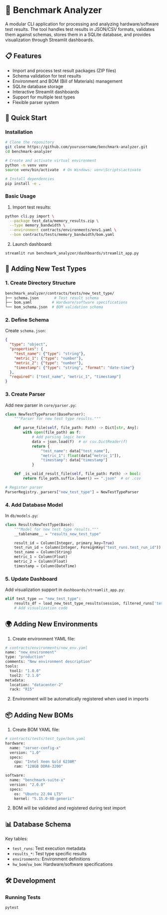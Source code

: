 # 🔧 Benchmark Analyzer

A modular CLI application for processing and analyzing hardware/software test results. The tool handles test results in JSON/CSV formats, validates them against schemas, stores them in a SQLite database, and provides visualization through Streamlit dashboards.

## 📋 Features

- Import and process test result packages (ZIP files)
- Schema validation for test results
- Environment and BOM (Bill of Materials) management
- SQLite database storage
- Interactive Streamlit dashboards
- Support for multiple test types
- Flexible parser system

## 🚀 Quick Start

### Installation

```bash
# Clone the repository
git clone https://github.com/yourusername/benchmark-analyzer.git
cd benchmark-analyzer

# Create and activate virtual environment
python -m venv venv
source venv/bin/activate  # On Windows: venv\Scripts\activate

# Install dependencies
pip install -e .
```

### Basic Usage

1. Import test results:
```bash
python cli.py import \
  --package test_data/memory_results.zip \
  --type memory_bandwidth \
  --environment contracts/environments/env1.yaml \
  --bom contracts/tests/memory_bandwidth/bom.yaml
```

2. Launch dashboard:
```bash
streamlit run benchmark_analyzer/dashboards/streamlit_app.py
```

## 🧩 Adding New Test Types

### 1. Create Directory Structure

```bash
benchmark_analyzer/contracts/tests/new_test_type/
├── schema.json       # Test result schema
├── bom.yaml         # Hardware/software specifications
└── bom_schema.json  # BOM validation schema
```

### 2. Define Schema

Create `schema.json`:
```json
{
  "type": "object",
  "properties": {
    "test_name": {"type": "string"},
    "metric_1": {"type": "number"},
    "metric_2": {"type": "number"},
    "timestamp": {"type": "string", "format": "date-time"}
  },
  "required": ["test_name", "metric_1", "timestamp"]
}
```

### 3. Create Parser

Add new parser in `core/parser.py`:
```python
class NewTestTypeParser(BaseParser):
    """Parser for new test type results."""

    def parse_file(self, file_path: Path) -> Dict[str, Any]:
        with open(file_path) as f:
            # Add parsing logic here
            data = json.load(f)  # or csv.DictReader(f)
            return {
                "test_name": data["test_name"],
                "metric_1": float(data["metric_1"]),
                "timestamp": data["timestamp"]
            }

    def _is_valid_result_file(self, file_path: Path) -> bool:
        return file_path.suffix.lower() == ".json"  # or .csv

# Register parser
ParserRegistry._parsers["new_test_type"] = NewTestTypeParser
```

### 4. Add Database Model

In `db/models.py`:
```python
class ResultsNewTestType(Base):
    """Model for new test type results."""
    __tablename__ = "results_new_test_type"

    result_id = Column(Integer, primary_key=True)
    test_run_id = Column(Integer, ForeignKey("test_runs.test_run_id"))
    test_name = Column(String)
    metric_1 = Column(Float)
    metric_2 = Column(Float)
    timestamp = Column(DateTime)
```

### 5. Update Dashboard

Add visualization support in `dashboards/streamlit_app.py`:
```python
elif test_type == "new_test_type":
    results_df = load_new_test_type_results(session, filtered_runs['test_run_id'].tolist())
    # Add visualization code
```

## 🌍 Adding New Environments

1. Create environment YAML file:
```bash
# contracts/environments/new_env.yaml
name: "new_environment"
type: "production"
comments: "New environment description"
tools:
  tool1: "1.0.0"
  tool2: "2.1.0"
metadata:
  location: "datacenter-2"
  rack: "R15"
```

2. Environment will be automatically registered when used in imports

## 📦 Adding New BOMs

1. Create BOM YAML file:
```bash
# contracts/tests/test_type/bom.yaml
hardware:
  name: "server-config-x"
  version: "1.0"
  specs:
    cpu: "Intel Xeon Gold 6230R"
    ram: "128GB DDR4-3200"

software:
  name: "benchmark-suite-x"
  version: "2.0.0"
  specs:
    os: "Ubuntu 22.04 LTS"
    kernel: "5.15.0-88-generic"
```

2. BOM will be validated and registered during test import

## 📊 Database Schema

Key tables:
- `test_runs`: Test execution metadata
- `results_*`: Test type specific results
- `environments`: Environment definitions
- `hw_bom`/`sw_bom`: Hardware/software specifications

## 🛠️ Development

### Running Tests
```bash
pytest
```